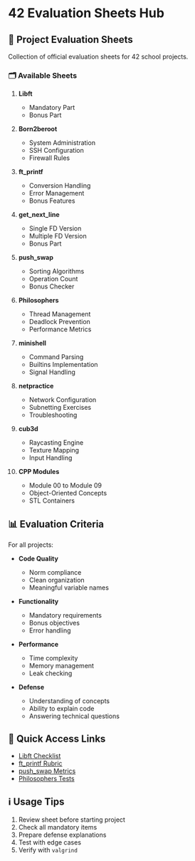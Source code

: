 # 42 Evaluation Sheets Hub

## 📝 Project Evaluation Sheets
Collection of official evaluation sheets for 42 school projects.

### 🗂️ Available Sheets
1. **Libft**
   - Mandatory Part
   - Bonus Part

2. **Born2beroot**
   - System Administration
   - SSH Configuration
   - Firewall Rules

3. **ft_printf**
   - Conversion Handling
   - Error Management
   - Bonus Features

4. **get_next_line**
   - Single FD Version
   - Multiple FD Version
   - Bonus Part

5. **push_swap**
   - Sorting Algorithms
   - Operation Count
   - Bonus Checker

6. **Philosophers**
   - Thread Management
   - Deadlock Prevention
   - Performance Metrics

7. **minishell**
   - Command Parsing
   - Builtins Implementation
   - Signal Handling

8. **netpractice**
   - Network Configuration
   - Subnetting Exercises
   - Troubleshooting

9. **cub3d**
   - Raycasting Engine
   - Texture Mapping
   - Input Handling

10. **CPP Modules**
    - Module 00 to Module 09
    - Object-Oriented Concepts
    - STL Containers

## 📊 Evaluation Criteria
For all projects:
- **Code Quality**
  - Norm compliance
  - Clean organization
  - Meaningful variable names

- **Functionality**
  - Mandatory requirements
  - Bonus objectives
  - Error handling

- **Performance**
  - Time complexity
  - Memory management
  - Leak checking

- **Defense**
  - Understanding of concepts
  - Ability to explain code
  - Answering technical questions

## 🔗 Quick Access Links
- [Libft Checklist](#)
- [ft_printf Rubric](#)
- [push_swap Metrics](#)
- [Philosophers Tests](#)

## ℹ️ Usage Tips
1. Review sheet before starting project
2. Check all mandatory items
3. Prepare defense explanations
4. Test with edge cases
5. Verify with `valgrind`

